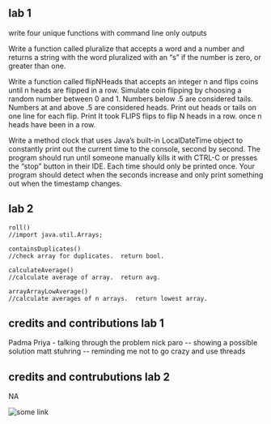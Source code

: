 ## lab 1
write four unique functions with command line only outputs

Write a function called pluralize that accepts a word and a number and returns a string with the word pluralized with an “s” if the number is zero, or greater than one.

Write a function called flipNHeads that accepts an integer n and flips coins until n heads are flipped in a row. Simulate coin flipping by choosing a random number between 0 and 1. Numbers below .5 are considered tails. Numbers at and above .5 are considered heads. Print out heads or tails on one line for each flip. Print It took FLIPS flips to flip N heads in a row. once n heads have been in a row.

Write a method clock that uses Java’s built-in LocalDateTime object to constantly print out the current time to the console, second by second. The program should run until someone manually kills it with CTRL-C or presses the “stop” button in their IDE. Each time should only be printed once. Your program should detect when the seconds increase and only print something out when the timestamp changes.

## lab 2
```
roll()
//import java.util.Arrays;

containsDuplicates()
//check array for duplicates.  return bool.

calculateAverage()
//calculate average of array.  return avg.

arrayArrayLowAverage()
//calculate averages of n arrays.  return lowest array.
```

## credits and contributions lab 1
Padma Priya - talking through the problem
nick paro -- showing a possible solution
matt stuhring -- reminding me not to go crazy and use threads

## credits and contrubutions lab 2
NA

![some link](https://www.linkedin.com/in/jackdkinne/)

